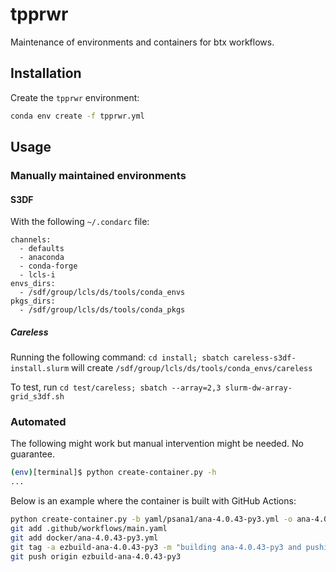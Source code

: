 # tpprwr

Maintenance of environments and containers for btx workflows.

## Installation

Create the `tpprwr` environment: 
```bash
conda env create -f tpprwr.yml
```

## Usage

### Manually maintained environments

#### S3DF

With the following `~/.condarc` file:
```conda
channels:
  - defaults
  - anaconda
  - conda-forge
  - lcls-i
envs_dirs:
  - /sdf/group/lcls/ds/tools/conda_envs
pkgs_dirs:
  - /sdf/group/lcls/ds/tools/conda_pkgs
```

##### Careless

Running the following command: `cd install; sbatch careless-s3df-install.slurm`
will create `/sdf/group/lcls/ds/tools/conda_envs/careless`

To test, run `cd test/careless; sbatch --array=2,3 slurm-dw-array-grid_s3df.sh` 

### Automated

The following might work but manual intervention might be needed. No guarantee.

```bash
(env)[terminal]$ python create-container.py -h
...
```

Below is an example where the container is built with GitHub Actions:
```bash
python create-container.py -b yaml/psana1/ana-4.0.43-py3.yml -o ana-4.0.43-py3.yml -e -c -r fpoitevi -n ana -t 4.0.43-py3
git add .github/workflows/main.yaml
git add docker/ana-4.0.43-py3.yml
git tag -a ezbuild-ana-4.0.43-py3 -m "building ana-4.0.43-py3 and pushing to fpoitevi's DockerHub"
git push origin ezbuild-ana-4.0.43-py3
```


